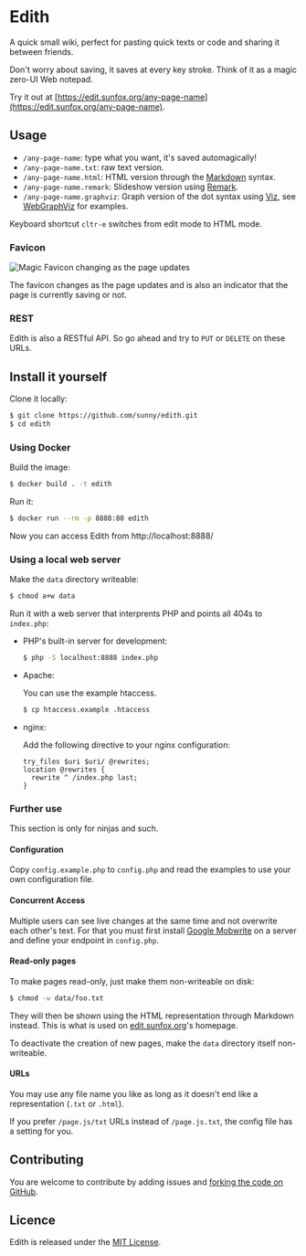 Edith
=====

A quick small wiki, perfect for pasting quick texts or code and sharing it between friends.

Don't worry about saving, it saves at every key stroke. Think of it as a magic zero-UI Web notepad.

Try it out at [https://edit.sunfox.org/any-page-name](https://edit.sunfox.org/any-page-name).

Usage
-----

- `/any-page-name`: type what you want, it's saved automagically!
- `/any-page-name.txt`: raw text version.
- `/any-page-name.html`: HTML version through the
  [Markdown](https://daringfireball.net/projects/markdown/) syntax.
- `/any-page-name.remark`: Slideshow version using
  [Remark](https://github.com/gnab/remark).
- `/any-page-name.graphviz`: Graph version of the dot syntax using
  [Viz](https://github.com/mdaines/viz.js/), see
  [WebGraphViz](http://www.webgraphviz.com/) for examples.

Keyboard shortcut `cltr-e` switches from edit mode to HTML mode.

### Favicon

![Magic Favicon changing as the page updates](https://sunny.github.io/edith/favicon.gif)

The favicon changes as the page updates and is also an indicator that the page
is currently saving or not.

### REST

Edith is also a RESTful API. So go ahead and try to `PUT` or `DELETE` on these
URLs.

Install it yourself
-------------------

Clone it locally:

```sh
$ git clone https://github.com/sunny/edith.git
$ cd edith
```

### Using Docker

Build the image:

```sh
$ docker build . -t edith
```

Run it:

```sh
$ docker run --rm -p 8888:80 edith
```

Now you can access Edith from http://localhost:8888/

### Using a local web server

Make the `data` directory writeable:

```sh
$ chmod a+w data
```

Run it with a web server that interprents PHP and points all 404s
to `index.php`:

- PHP's built-in server for development:

  ```sh
  $ php -S localhost:8888 index.php
  ```

- Apache:

  You can use the example htaccess.

  ```sh
  $ cp htaccess.example .htaccess
  ```

- nginx:

  Add the following directive to your nginx configuration:

  ```
  try_files $uri $uri/ @rewrites;
  location @rewrites {
    rewrite ^ /index.php last;
  }
  ```

### Further use

This section is only for ninjas and such.

#### Configuration

Copy `config.example.php` to `config.php` and read the examples to use your own
configuration file.

#### Concurrent Access

Multiple users can see live changes at the same time and not overwrite each
other's text. For that you must first install
[Google Mobwrite](https://code.google.com/archive/p/google-mobwrite/) on a
server and define your endpoint in `config.php`.

#### Read-only pages

To make pages read-only, just make them non-writeable on disk:

```sh
$ chmod -w data/foo.txt
```

They will then be shown using the HTML representation through Markdown instead.
This is what is used on [edit.sunfox.org](https://edit.sunfox.org/)'s homepage.

To deactivate the creation of new pages, make the `data` directory itself
non-writeable.

#### URLs

You may use any file name you like as long as it doesn't end like a
representation (`.txt` or `.html`).

If you prefer `/page.js/txt` URLs instead of `/page.js.txt`, the config file
has a setting for you.

Contributing
------------

You are welcome to contribute by adding issues and
[forking the code on GitHub](https://github.com/sunny/edith).

Licence
-------

Edith is released under the
[MIT License](https://opensource.org/licenses/MIT).
